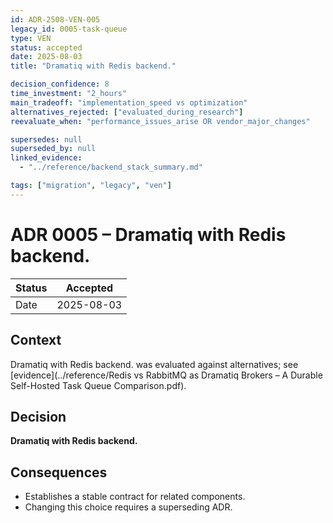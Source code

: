 ```yaml
---
id: ADR-2508-VEN-005
legacy_id: 0005-task-queue
type: VEN
status: accepted
date: 2025-08-03
title: "Dramatiq with Redis backend."

decision_confidence: 8
time_investment: "2_hours"
main_tradeoff: "implementation_speed vs optimization"
alternatives_rejected: ["evaluated_during_research"]
reevaluate_when: "performance_issues_arise OR vendor_major_changes"

supersedes: null
superseded_by: null
linked_evidence:
  - "../reference/backend_stack_summary.md"

tags: ["migration", "legacy", "ven"]
---
```


# ADR 0005 – Dramatiq with Redis backend.

| Status | Accepted |
|--------|----------|
| Date   | 2025-08-03 |

## Context
Dramatiq with Redis backend. was evaluated against alternatives; see [evidence](../reference/Redis vs RabbitMQ as Dramatiq Brokers – A Durable Self-Hosted Task Queue Comparison.pdf).

## Decision
**Dramatiq with Redis backend.**

## Consequences
* Establishes a stable contract for related components.  
* Changing this choice requires a superseding ADR.
